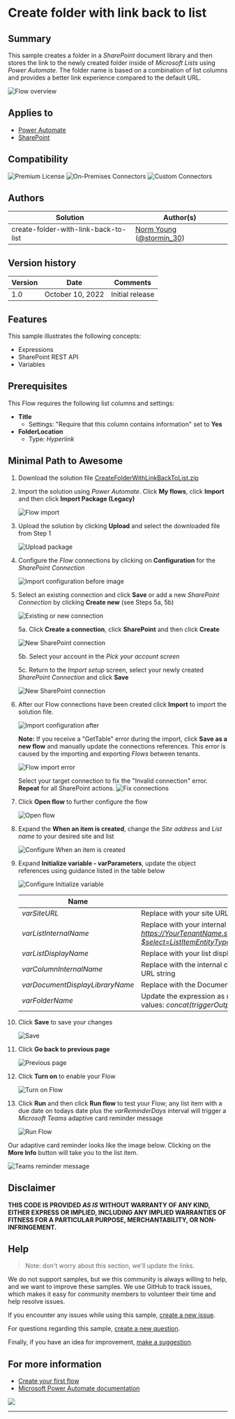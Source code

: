 # Create folder with link back to list

## Summary

This sample creates a folder in a *SharePoint* document library and then stores the link to the newly created folder inside of *Microsoft Lists* using *Power Automate*. The folder name is based on a combination of list columns and provides a better link experience compared to the default URL.

![Flow overview](/create-folder-with-link-back-to-list/assets/flow-overview.png "Flow overview")


## Applies to

* [Power Automate](https://docs.microsoft.com/power-automate/)
* [SharePoint](https://learn.microsoft.com/en-us/sharepoint/)

## Compatibility

![Premium License](https://img.shields.io/badge/Premium%20License-Not%20Required-green.svg "Premium license not required")
![On-Premises Connectors](https://img.shields.io/badge/On--Premises%20Connectors-No-green.svg "Does not use on-premise connectors")
![Custom Connectors](https://img.shields.io/badge/Custom%20Connectors-Not%20Required-green.svg "Does not use custom connectors")


## Authors

Solution|Author(s)
--------|---------
create-folder-with-link-back-to-list | [Norm Young](https://github.com/nyoung30) ([@stormin_30](https://twitter.com/stormin_30))


## Version history

Version|Date|Comments
-------|----|--------
1.0|October 10, 2022|Initial release


## Features

This sample illustrates the following concepts:

* Expressions
* SharePoint REST API
* Variables


## Prerequisites

This Flow requires the following list columns and settings:
* **Title**
	* Settings: "Require that this column contains information" set to **Yes**
* **FolderLocation**
	* Type: *Hyperlink* 


## Minimal Path to Awesome

1. Download the solution file [CreateFolderWithLinkBackToList.zip](/create-folder-with-link-back-to-list/solution/CreateFolderWithLinkBackToList.zip)

2. Import the solution using *Power Automate*. Click **My flows**, click **Import** and then click **Import Package (Legacy)**

 	![Flow import](/create-folder-with-link-back-to-list/assets/flow-import.png "Flow import")

3. Upload the solution by clicking **Upload** and select the downloaded file from Step 1

	![Upload package](/create-folder-with-link-back-to-list/assets/upload-package.png "Upload package")

4. Configure the *Flow* connections by clicking on **Configuration** for the *SharePoint Connection*

 	![Import configuration before image](/create-folder-with-link-back-to-list/assets/import-configuration-before.png "Import configuration before image")

5. Select an existing connection and click **Save** or add a new *SharePoint Connection* by clicking **Create new** (see Steps 5a, 5b)

	![Existing or new connection](/create-folder-with-link-back-to-list/assets/existing-new-connection.png "Existing or new connection")

	5a. Click **Create a connection**, click **SharePoint** and then click **Create**

	![New SharePoint connection](/create-folder-with-link-back-to-list/assets/sharepoint-connection.png "New SharePoint connection")

	5b. Select your account in the *Pick your account screen*

	5c. Return to the *Import setup* screen, select your newly created *SharePoint Connection* and click **Save**

	![New SharePoint connection](/create-folder-with-link-back-to-list/assets/save-sharepoint-connection.png "New SharePoint connection")

6. After our Flow connections have been created click **Import** to import the solution file.

	![Import configuration after](/create-folder-with-link-back-to-list/assets/import-configuration-after.png "Import configuration after")

	**Note:** If you receive a "GetTable" error during the import, click **Save as a new flow** and manually update the connections references. This error is caused by the importing and exporting *Flows* between tenants.

	![Flow import error](/create-folder-with-link-back-to-list/assets/flow-import-error.png "Flow import error")
	
	Select your target connection to fix the "Invalid connection" error. **Repeat** for all SharePoint actions.
	![Fix connections](/create-folder-with-link-back-to-list/assets/flow-fix-connections.png "Fix connections")

7. Click **Open flow** to further configure the flow

	![Open flow](/create-folder-with-link-back-to-list/assets/open-flow.png "Open flow")
	
8. Expand the **When an item is created**, change the *Site address* and *List name* to your desired site and list 

	![Configure When an item is created](/create-folder-with-link-back-to-list/assets/when-an-item-is-created.png "Configure When an item is created")

9.  Expand **Initialize variable - varParameters**, update the object references using guidance listed in the table below

	![Configure Initialize variable](/create-folder-with-link-back-to-list/assets/initialize-variable.png "Configure Initialize variable")

	Name | Value
	---- | ------
	*varSiteURL* | Replace with your site URL
	*varListInternalName* | Replace with your internal list name; **Tip:** Use this API call in your web browser to obtain the internal list name: *https://YourTenantName.sharepoint.com/sites/YourSiteName/_api/Web/Lists/GetByTitle('YourListNameWithSpaces')?$select=ListItemEntityTypeFullName*
	*varListDisplayName* | Replace with your list display name
	*varColumnInternalName* | Replace with the internal column name; **Tip:** Use the list column settings to see the internal name at the end of the URL string
	*varDocumentDisplayLibraryName* | Replace with the Document Library display name.
	*varFolderName* | Update the expression as required; by default the expression concatenates the list ID column with the Title column values: *concat(triggerOutputs()?['body/ID'], '-', triggerOutputs()?['body/Title'])*


10. Click **Save** to save your changes

	![Save](/create-folder-with-link-back-to-list/assets/save.png "Save")

12. Click **Go back to previous page**

	![Previous page](/samples/teams-adaptive-card-reminders-from-lists/assets/previous-page.png "Previous page")

13. Click **Turn on** to enable your Flow

	![Turn on Flow](/samples/teams-adaptive-card-reminders-from-lists/assets/turn-on.png "Turn on Flow")

14. Click **Run** and then click **Run flow** to test your Flow; any list item with a due date on todays date plus the *varReminderDays* interval will trigger a *Microsoft Teams* adaptive card reminder message

	![Run Flow](/samples/teams-adaptive-card-reminders-from-lists/assets/run-flow.png "Run Flow")


Our adaptive card reminder looks like the image below. Clicking on the **More Info** button will take you to the list item. 

![Teams reminder message](/samples/teams-adaptive-card-reminders-from-lists/assets/teams-reminder.png "Teams reminder message")



## Disclaimer

**THIS CODE IS PROVIDED *AS IS* WITHOUT WARRANTY OF ANY KIND, EITHER EXPRESS OR IMPLIED, INCLUDING ANY IMPLIED WARRANTIES OF FITNESS FOR A PARTICULAR PURPOSE, MERCHANTABILITY, OR NON-INFRINGEMENT.**

## Help

> Note: don't worry about this section, we'll update the links.

We do not support samples, but we this community is always willing to help, and we want to improve these samples. We use GitHub to track issues, which makes it easy for  community members to volunteer their time and help resolve issues.

If you encounter any issues while using this sample, [create a new issue](https://github.com/pnp/powerautomate-samples/issues/new?assignees=&labels=Needs%3A+Triage+%3Amag%3A%2Ctype%3Abug-suspected&template=bug-report.yml&sample=YOURSAMPLENAME&authors=@YOURGITHUBUSERNAME&title=YOURSAMPLENAME%20-%20).

For questions regarding this sample, [create a new question](https://github.com/pnp/powerautomate-samples/issues/new?assignees=&labels=Needs%3A+Triage+%3Amag%3A%2Ctype%3Abug-suspected&template=question.yml&sample=YOURSAMPLENAME&authors=@YOURGITHUBUSERNAME&title=YOURSAMPLENAME%20-%20).

Finally, if you have an idea for improvement, [make a suggestion](https://github.com/pnp/powerautomate-samples/issues/new?assignees=&labels=Needs%3A+Triage+%3Amag%3A%2Ctype%3Abug-suspected&template=suggestion.yml&sample=YOURSAMPLENAME&authors=@YOURGITHUBUSERNAME&title=YOURSAMPLENAME%20-%20).

## For more information

- [Create your first flow](https://docs.microsoft.com/en-us/power-automate/getting-started#create-your-first-flow)
- [Microsoft Power Automate documentation](https://docs.microsoft.com/en-us/power-automate/)


<img src="https://telemetry.sharepointpnp.com/powerautomate-samples/samples/readme-template" />

---